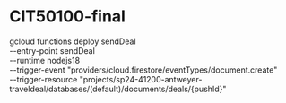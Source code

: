 # CIT50100-final

gcloud functions deploy sendDeal \
--entry-point sendDeal \
--runtime nodejs18 \
--trigger-event "providers/cloud.firestore/eventTypes/document.create" \
--trigger-resource "projects/sp24-41200-antweyer-traveldeal/databases/(default)/documents/deals/{pushId}"